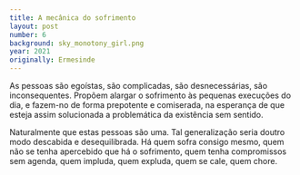 ```yaml
---
title: A mecânica do sofrimento
layout: post
number: 6
background: sky_monotony_girl.png
year: 2021
originally: Ermesinde
---
```


As pessoas são egoístas, são complicadas, são desnecessárias, são inconsequentes. Propõem alargar o sofrimento às pequenas execuções do dia, e fazem-no de forma prepotente e comiserada, na esperança de que esteja assim solucionada a problemática da existência sem sentido.

Naturalmente que estas pessoas são uma. Tal generalização seria doutro modo descabida e desequilibrada. Há quem sofra consigo mesmo, quem não se tenha apercebido que há o sofrimento, quem tenha compromissos sem agenda, quem impluda, quem expluda, quem se cale, quem chore.
